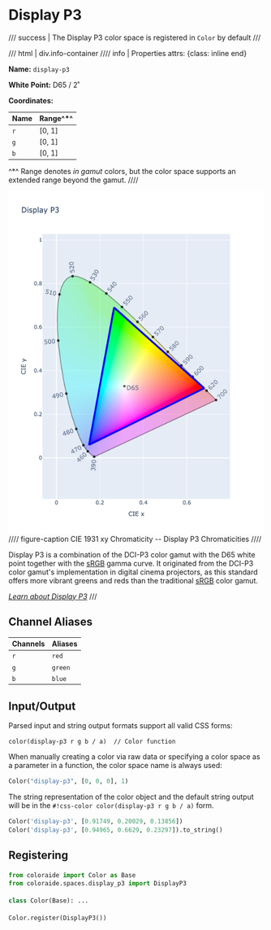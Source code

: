 # Display P3

/// success | The Display P3 color space is registered in `Color` by default
///

/// html | div.info-container
//// info | Properties
    attrs: {class: inline end}

**Name:** `display-p3`

**White Point:** D65 / 2˚

**Coordinates:**

Name | Range^\*^
---- | -----
`r`  | [0, 1]
`g`  | [0, 1]
`b`  | [0, 1]

^\*^ Range denotes _in gamut_ colors, but the color space supports an extended range beyond the gamut.
////

![Display P3](../images/display-p3.png)
//// figure-caption
CIE 1931 xy Chromaticity -- Display P3 Chromaticities
////

Display P3 is a combination of the DCI-P3 color gamut with the D65 white point together with the [sRGB](./srgb.md) gamma
curve. It originated from the DCI-P3 color gamut's implementation in digital cinema projectors, as this standard offers
more vibrant greens and reds than the traditional [sRGB](./srgb.md) color gamut.

_[Learn about Display P3](https://www.color.org/chardata/rgb/DisplayP3.xalter)_
///

## Channel Aliases

Channels | Aliases
-------- | -------
`r`      | `red`
`g`      | `green`
`b`      | `blue`

## Input/Output

Parsed input and string output formats support all valid CSS forms:

```css-color
color(display-p3 r g b / a)  // Color function
```

When manually creating a color via raw data or specifying a color space as a parameter in a function, the color
space name is always used:

```py
Color("display-p3", [0, 0, 0], 1)
```

The string representation of the color object and the default string output will be in the
`#!css-color color(display-p3 r g b / a)` form.

```py play
Color('display-p3', [0.91749, 0.20029, 0.13856])
Color('display-p3', [0.94965, 0.6629, 0.23297]).to_string()
```

## Registering

```py
from coloraide import Color as Base
from coloraide.spaces.display_p3 import DisplayP3

class Color(Base): ...

Color.register(DisplayP3())
```
